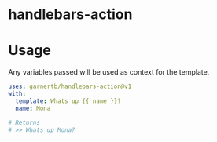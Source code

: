 # handlebars-action
# Usage

Any variables passed will be used as context for the template.

```yaml
uses: garnertb/handlebars-action@v1
with:
  template: Whats up {{ name }}?
  name: Mona

# Returns
# >> Whats up Mona?
```